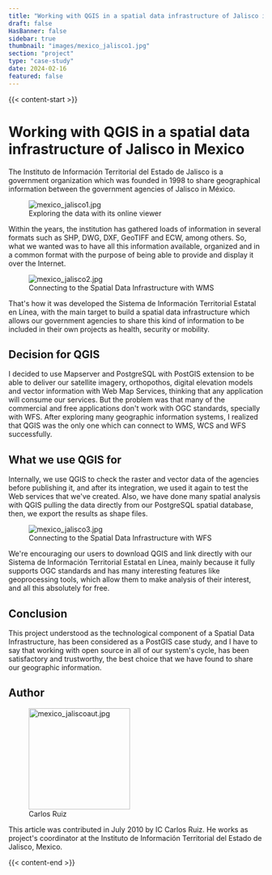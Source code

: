 ```yaml
---
title: "Working with QGIS in a spatial data infrastructure of Jalisco in Mexico"
draft: false
HasBanner: false
sidebar: true
thumbnail: "images/mexico_jalisco1.jpg"
section: "project"
type: "case-study"
date: 2024-02-16
featured: false
---
```

{{< content-start >}}

# Working with QGIS in a spatial data infrastructure of Jalisco in Mexico

The Instituto de Información Territorial del Estado de Jalisco is a government organization which was founded in 1998 to share geographical information between the government agencies of Jalisco in México.

<figure>
<img src="../images/mexico_jalisco1.jpg" class="align-right" alt="mexico_jalisco1.jpg" />
<figcaption>Exploring the data with its online viewer</figcaption>
</figure>

Within the years, the institution has gathered loads of information in several formats such as SHP, DWG, DXF, GeoTIFF and ECW, among others. So, what we wanted was to have all this information available, organized and in a common format with the purpose of being able to provide and display it over the Internet.

<figure>
<img src="../images/mexico_jalisco2.jpg" class="align-right" alt="mexico_jalisco2.jpg" />
<figcaption>Connecting to the Spatial Data Infrastructure with WMS</figcaption>
</figure>

That\'s how it was developed the Sistema de Información Territorial Estatal en Línea, with the main target to build a spatial data infrastructure which allows our government agencies to share this kind of information to be included in their own projects as health, security or mobility.

## Decision for QGIS

I decided to use Mapserver and PostgreSQL with PostGIS extension to be able to deliver our satellite imagery, orthopothos, digital elevation models and vector information with Web Map Services, thinking that any application will consume our services. But the problem was that many of the commercial and free applications don't work with OGC standards, specially with WFS. After exploring many geographic information systems, I realized that QGIS was the only one which can connect to WMS, WCS and WFS successfully.

## What we use QGIS for

Internally, we use QGIS to check the raster and vector data of the agencies before publishing it, and after its integration, we used it again to test the Web services that we've created. Also, we have done many spatial analysis with QGIS pulling the data directly from our PostgreSQL spatial database, then, we export the results as shape files.

<figure>
<img src="../images/mexico_jalisco3.jpg" class="align-right" alt="mexico_jalisco3.jpg" />
<figcaption>Connecting to the Spatial Data Infrastructure with WFS</figcaption>
</figure>

We're encouraging our users to download QGIS and link directly with our Sistema de Información Territorial Estatal en Línea, mainly because it fully supports OGC standards and has many interesting features like geoprocessing tools, which allow them to make analysis of their interest, and all this absolutely for free.

## Conclusion

This project understood as the technological component of a Spatial Data Infrastructure, has been considered as a PostGIS case study, and I have to say that working with open source in all of our system's cycle, has been satisfactory and trustworthy, the best choice that we have found to share our geographic information.

## Author

<figure>
<img src="../images/mexico_jaliscoaut.jpg" class="align-left" height="200" alt="mexico_jaliscoaut.jpg" />
<figcaption>Carlos Ruiz</figcaption>
</figure>

This article was contributed in July 2010 by IC Carlos Ruiz. He works as project\'s coordinator at the Instituto de Información Territorial del Estado de Jalisco, Mexico.

{{< content-end >}}
